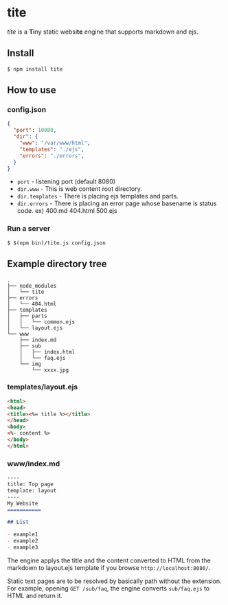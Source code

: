 tite
====

_tite_ is a **Ti**ny static websi**te** engine that supports markdown and ejs.


## Install

```
$ npm install tite
```


## How to use

### config.json

```json
{
  "port": 10080,
  "dir": {
    "www": "/var/www/html",
    "templates": "./ejs",
    "errors": "./errors",
  }
}
```

* `port` - listening port (default 8080)
* `dir.www` - This is web content root directory.
* `dir.templates` - There is placing ejs templates and parts.
* `dir.errors` - There is placing an error page whose basename is status code. ex) 400.md 404.html 500.ejs

### Run a server

```
$ $(npm bin)/tite.js config.json
```


## Example directory tree

```tree
.
├── node_modules
│   └── tite
├── errors
│   └── 404.html
├── templates
│   ├── parts
│   │   └── common.ejs
│   └── layout.ejs
└── www
    ├── index.md
    ├── sub
    │   ├── index.html
    │   └── faq.ejs
    └── img
        └── xxxx.jpg
```

### templates/layout.ejs

```html
<html>
<head>
<title><%= title %></title>
</head>
<body>
<%- content %>
</body>
</html>
```

### www/index.md

```md
----
title: Top page
template: layout
----
My Website
===========

## List

- example1
- example2
- example3
```

The engine applys the title and the content converted to HTML from the markdown to layout.ejs template if you browse `http://localhost:8080/`.

Static text pages are to be resolved by basically path without the extension.
For example, opening `GET /sub/faq`, the engine converts `sub/faq.ejs` to HTML and return it.
